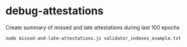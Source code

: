 # debug-attestations

Create summary of missed and late attestations during last 100 epochs

```sh
node missed-and-late-attestations.js validator_indexes_example.txt 
```
